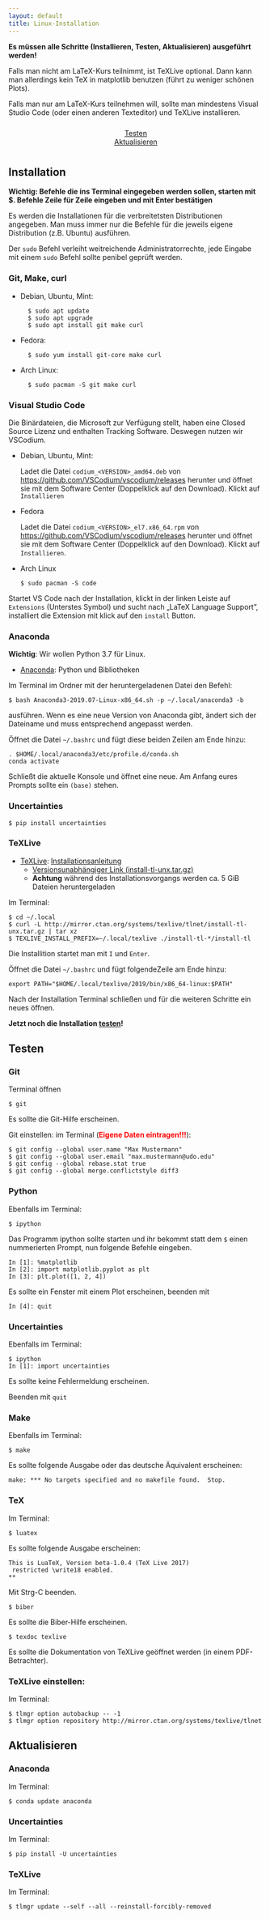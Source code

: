 ```yaml
---
layout: default
title: Linux-Installation
---
```


__Es müssen alle Schritte (Installieren, Testen, Aktualisieren) ausgeführt werden!__

Falls man nicht am LaTeX-Kurs teilnimmt, ist TeXLive optional.
Dann kann man allerdings kein TeX in matplotlib benutzen (führt zu weniger schönen Plots).

Falls man nur am LaTeX-Kurs teilnehmen will, sollte man mindestens Visual Studio Code (oder einen anderen Texteditor) und TeXLive installieren.


<div class="row" style="padding: 10px">
  <div class="col-md-1" align="center"></div>
  <div class="col-md-4" align="center">
  <a href="#test" class="btn btn-secondary btn-lg btn-block" role="button">
  Testen
  </a>
  </div>
  <div class="col-md-2" align="center"></div>
  <div class="col-md-4" align="center">
  <a href="#update" class="btn btn-secondary btn-lg btn-block" role="button">
  Aktualisieren
  </a>
  </div>
  <div class="col-md-1" align="center"></div>
</div>

## <a id="Installation"></a>Installation

**Wichtig: Befehle die ins Terminal eingegeben werden sollen, starten mit $. Befehle Zeile für Zeile eingeben und mit Enter bestätigen**

Es werden die Installationen für die verbreitetsten Distributionen angegeben.
Man muss immer nur die Befehle für die jeweils eigene Distribution (z.B. Ubuntu) ausführen.

Der `sudo` Befehl verleiht weitreichende Administratorrechte, jede Eingabe mit einem `sudo` Befehl sollte penibel geprüft werden.

### Git, Make, curl

- Debian, Ubuntu, Mint:

        $ sudo apt update
        $ sudo apt upgrade
        $ sudo apt install git make curl

- Fedora:

        $ sudo yum install git-core make curl

- Arch Linux:

        $ sudo pacman -S git make curl

### Visual Studio Code

Die Binärdateien, die Microsoft zur Verfügung stellt, haben eine Closed Source
Lizenz und enthalten Tracking Software. Deswegen nutzen wir VSCodium.


- Debian, Ubuntu, Mint:

  Ladet die Datei `codium_<VERSION>_amd64.deb` von <https://github.com/VSCodium/vscodium/releases> herunter und öffnet sie mit
  dem Software Center (Doppelklick auf den Download). Klickt auf `Installieren`

- Fedora

  Ladet die Datei `codium_<VERSION>_el7.x86_64.rpm` von <https://github.com/VSCodium/vscodium/releases> herunter und öffnet sie mit
  dem Software Center (Doppelklick auf den Download). Klickt auf `Installieren`.


- Arch Linux

      $ sudo pacman -S code

Startet VS Code nach der Installation, klickt in der linken Leiste auf `Extensions` (Unterstes Symbol) und sucht nach „LaTeX Language Support”,  installiert die Extension mit klick auf den `install` Button.

### Anaconda

__Wichtig__: Wir wollen Python 3.7 für Linux.

- [Anaconda](http://www.anaconda.com/download/#linux): Python und Bibliotheken

Im Terminal im Ordner mit der heruntergeladenen Datei den Befehl:

```
$ bash Anaconda3-2019.07-Linux-x86_64.sh -p ~/.local/anaconda3 -b
```

ausführen. Wenn es eine neue Version von Anaconda gibt, ändert sich der Dateiname und muss entsprechend angepasst werden.

Öffnet die Datei `~/.bashrc` und fügt diese beiden Zeilen am Ende hinzu:

```
. $HOME/.local/anaconda3/etc/profile.d/conda.sh
conda activate
```

Schließt die aktuelle Konsole und öffnet eine neue.
Am Anfang eures Prompts sollte ein `(base)` stehen.

### Uncertainties

```
$ pip install uncertainties
```

### TeXLive

- [TeXLive](https://www.tug.org/texlive/): [Installationsanleitung](https://www.tug.org/texlive/quickinstall.html)
    - [Versionsunabhängiger Link (install-tl-unx.tar.gz)](http://mirror.ctan.org/systems/texlive/tlnet/install-tl-unx.tar.gz)
    - __Achtung__ während des Installationsvorgangs werden ca. 5 GiB Dateien heruntergeladen

Im Terminal:

```
$ cd ~/.local
$ curl -L http://mirror.ctan.org/systems/texlive/tlnet/install-tl-unx.tar.gz | tar xz
$ TEXLIVE_INSTALL_PREFIX=~/.local/texlive ./install-tl-*/install-tl
```

Die Installition startet man mit `I` und `Enter`.

Öffnet die Datei `~/.bashrc` und fügt folgendeZeile am Ende hinzu:

```
export PATH="$HOME/.local/texlive/2019/bin/x86_64-linux:$PATH"
```

Nach der Installation Terminal schließen und für die weiteren Schritte ein neues öffnen.

__Jetzt noch die Installation [testen](#test)!__


## <a id="test"></a>Testen

### Git

Terminal öffnen

    $ git

Es sollte die Git-Hilfe erscheinen.

Git einstellen: im Terminal (<span style="color: red;">__Eigene Daten eintragen!!!__</span>):

    $ git config --global user.name "Max Mustermann"
    $ git config --global user.email "max.mustermann@udo.edu"
    $ git config --global rebase.stat true
    $ git config --global merge.conflictstyle diff3

### Python

Ebenfalls im Terminal:

    $ ipython

Das Programm ipython sollte starten und ihr bekommt statt dem `$` einen
nummerierten Prompt, nun folgende Befehle eingeben.

    In [1]: %matplotlib
    In [2]: import matplotlib.pyplot as plt
    In [3]: plt.plot([1, 2, 4])

Es sollte ein Fenster mit einem Plot erscheinen, beenden mit  

    In [4]: quit

### Uncertainties

Ebenfalls im Terminal:

    $ ipython
    In [1]: import uncertainties

Es sollte keine Fehlermeldung erscheinen.

Beenden mit `quit`

### Make

Ebenfalls im Terminal:

    $ make

Es sollte folgende Ausgabe oder das deutsche Äquivalent erscheinen:

    make: *** No targets specified and no makefile found.  Stop.

### TeX

Im Terminal:

    $ luatex

Es sollte folgende Ausgabe erscheinen:

    This is LuaTeX, Version beta-1.0.4 (TeX Live 2017)
     restricted \write18 enabled.
    **

Mit Strg-C beenden.

    $ biber

Es sollte die Biber-Hilfe erscheinen.

    $ texdoc texlive

Es sollte die Dokumentation von TeXLive geöffnet werden (in einem PDF-Betrachter).

### TeXLive einstellen:

Im Terminal:

    $ tlmgr option autobackup -- -1
    $ tlmgr option repository http://mirror.ctan.org/systems/texlive/tlnet

## <a id="update"></a>Aktualisieren

### Anaconda

Im Terminal:

    $ conda update anaconda

### Uncertainties

Im Terminal:

    $ pip install -U uncertainties

### TeXLive

Im Terminal:

    $ tlmgr update --self --all --reinstall-forcibly-removed
